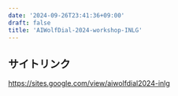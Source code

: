 ```yaml
---
date: '2024-09-26T23:41:36+09:00'
draft: false
title: 'AIWolfDial-2024-workshop-INLG'
---
```


## サイトリンク
https://sites.google.com/view/aiwolfdial2024-inlg
